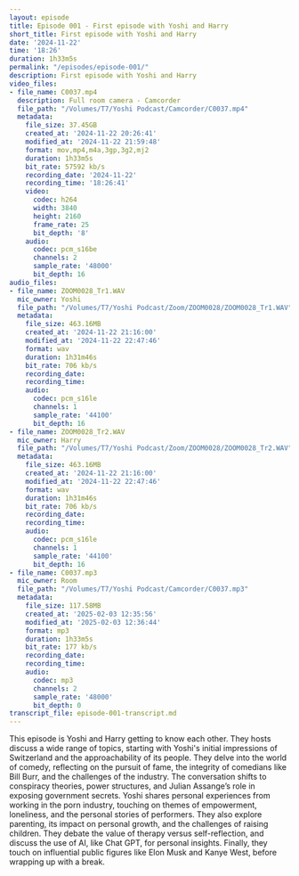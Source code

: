 ```yaml
---
layout: episode
title: Episode 001 - First episode with Yoshi and Harry
short_title: First episode with Yoshi and Harry
date: '2024-11-22'
time: '18:26'
duration: 1h33m5s
permalink: "/episodes/episode-001/"
description: First episode with Yoshi and Harry
video_files:
- file_name: C0037.mp4
  description: Full room camera - Camcorder
  file_path: "/Volumes/T7/Yoshi Podcast/Camcorder/C0037.mp4"
  metadata:
    file_size: 37.45GB
    created_at: '2024-11-22 20:26:41'
    modified_at: '2024-11-22 21:59:48'
    format: mov,mp4,m4a,3gp,3g2,mj2
    duration: 1h33m5s
    bit_rate: 57592 kb/s
    recording_date: '2024-11-22'
    recording_time: '18:26:41'
    video:
      codec: h264
      width: 3840
      height: 2160
      frame_rate: 25
      bit_depth: '8'
    audio:
      codec: pcm_s16be
      channels: 2
      sample_rate: '48000'
      bit_depth: 16
audio_files:
- file_name: ZOOM0028_Tr1.WAV
  mic_owner: Yoshi
  file_path: "/Volumes/T7/Yoshi Podcast/Zoom/ZOOM0028/ZOOM0028_Tr1.WAV"
  metadata:
    file_size: 463.16MB
    created_at: '2024-11-22 21:16:00'
    modified_at: '2024-11-22 22:47:46'
    format: wav
    duration: 1h31m46s
    bit_rate: 706 kb/s
    recording_date:
    recording_time:
    audio:
      codec: pcm_s16le
      channels: 1
      sample_rate: '44100'
      bit_depth: 16
- file_name: ZOOM0028_Tr2.WAV
  mic_owner: Harry
  file_path: "/Volumes/T7/Yoshi Podcast/Zoom/ZOOM0028/ZOOM0028_Tr2.WAV"
  metadata:
    file_size: 463.16MB
    created_at: '2024-11-22 21:16:00'
    modified_at: '2024-11-22 22:47:46'
    format: wav
    duration: 1h31m46s
    bit_rate: 706 kb/s
    recording_date:
    recording_time:
    audio:
      codec: pcm_s16le
      channels: 1
      sample_rate: '44100'
      bit_depth: 16
- file_name: C0037.mp3
  mic_owner: Room
  file_path: "/Volumes/T7/Yoshi Podcast/Camcorder/C0037.mp3"
  metadata:
    file_size: 117.58MB
    created_at: '2025-02-03 12:35:56'
    modified_at: '2025-02-03 12:36:44'
    format: mp3
    duration: 1h33m5s
    bit_rate: 177 kb/s
    recording_date:
    recording_time:
    audio:
      codec: mp3
      channels: 2
      sample_rate: '48000'
      bit_depth: 0
transcript_file: episode-001-transcript.md
---
```

This episode is Yoshi and Harry getting to know each other. They hosts discuss a wide range of topics, starting with Yoshi's initial impressions of Switzerland and the approachability of its people. They delve into the world of comedy, reflecting on the pursuit of fame, the integrity of comedians like Bill Burr, and the challenges of the industry. The conversation shifts to conspiracy theories, power structures, and Julian Assange’s role in exposing government secrets. Yoshi shares personal experiences from working in the porn industry, touching on themes of empowerment, loneliness, and the personal stories of performers. They also explore parenting, its impact on personal growth, and the challenges of raising children. They debate the value of therapy versus self-reflection, and discuss the use of AI, like Chat GPT, for personal insights. Finally, they touch on influential public figures like Elon Musk and Kanye West, before wrapping up with a break.
